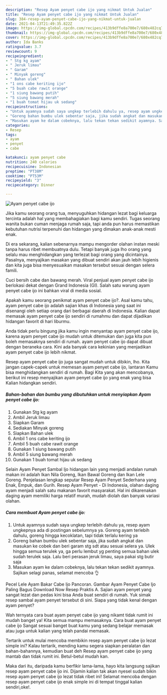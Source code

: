 ```yaml
---
description: "Resep Ayam penyet cabe ijo yang nikmat Untuk Jualan"
title: "Resep Ayam penyet cabe ijo yang nikmat Untuk Jualan"
slug: 384-resep-ayam-penyet-cabe-ijo-yang-nikmat-untuk-jualan
date: 2021-04-13T21:49:35.822Z
image: https://img-global.cpcdn.com/recipes/413b9dffe8a700e7/680x482cq70/ayam-penyet-cabe-ijo-foto-resep-utama.jpg
thumbnail: https://img-global.cpcdn.com/recipes/413b9dffe8a700e7/680x482cq70/ayam-penyet-cabe-ijo-foto-resep-utama.jpg
cover: https://img-global.cpcdn.com/recipes/413b9dffe8a700e7/680x482cq70/ayam-penyet-cabe-ijo-foto-resep-utama.jpg
author: Ida Banks
ratingvalue: 3.7
reviewcount: 9
recipeingredient:
- " Stg kg ayam"
- " Jeruk limau"
- " Garam"
- " Minyak goreng"
- " Bahan ulek"
- "1 ons cabe keriting ijo"
- "5 buah cabe rawit orange"
- "1 siung bawang putih"
- "5 siung bawang merah"
- "1 buah tomat hijau uk sedang"
recipeinstructions:
- "Untuk ayamnya sudah saya ungkep terlebih dahulu ya, resep ayam ungkepnya ada di postingan sebelumnya ya. Goreng ayam terlebih dahulu, goreng hingga kecoklatan, tapi tidak terlalu kering ya"
- "Goreng bahan bumbu ulek sebentar saja, jika sudah angkat dan masukan ke cobek dan beri garam stg sdt atau sesuai selera ya. Ulek hingga semua terulek ya, ga perlu lembut yg penting semua bahan ulek sudah terulek saja. Lalu beri perasan jeruk limau, saya pakai stg butir saja"
- "Masukan ayam ke dalam cobeknya, lalu tekan tekan sedikit ayamnya. Sajikan selagi panas, selamat mencoba 👌"
categories:
- Resep
tags:
- ayam
- penyet
- cabe

katakunci: ayam penyet cabe 
nutrition: 240 calories
recipecuisine: Indonesian
preptime: "PT38M"
cooktime: "PT53M"
recipeyield: "3"
recipecategory: Dinner

---
```



![Ayam penyet cabe ijo](https://img-global.cpcdn.com/recipes/413b9dffe8a700e7/680x482cq70/ayam-penyet-cabe-ijo-foto-resep-utama.jpg)

Jika kamu seorang orang tua, menyuguhkan hidangan lezat bagi keluarga tercinta adalah hal yang membahagiakan bagi kamu sendiri. Tugas seorang  wanita bukan cuman menjaga rumah saja, tapi anda pun harus memastikan kebutuhan nutrisi terpenuhi dan hidangan yang dimakan anak-anak mesti enak.

Di era  sekarang, kalian sebenarnya mampu mengorder olahan instan meski tanpa harus ribet membuatnya dulu. Tetapi banyak juga lho orang yang selalu mau menghidangkan yang terlezat bagi orang yang dicintainya. Pasalnya, menyajikan masakan yang dibuat sendiri akan jauh lebih higienis dan kita juga bisa menyesuaikan masakan tersebut sesuai dengan selera famili. 

Cuci bersih cabe dan bawang merah. Viral penjual ayam penyet cabe ijo berlokasi dekat dengan Grand Indonesia (GI). Salah satu warung ayam penyet cabe ijo ini bahkan viral di media sosial.

Apakah kamu seorang penikmat ayam penyet cabe ijo?. Asal kamu tahu, ayam penyet cabe ijo adalah sajian khas di Indonesia yang saat ini disenangi oleh setiap orang dari berbagai daerah di Indonesia. Kalian dapat memasak ayam penyet cabe ijo sendiri di rumahmu dan dapat dijadikan hidangan favorit di hari liburmu.

Anda tidak perlu bingung jika kamu ingin menyantap ayam penyet cabe ijo, karena ayam penyet cabe ijo mudah untuk ditemukan dan juga kita pun boleh memasaknya sendiri di rumah. ayam penyet cabe ijo dapat dibuat dengan beraneka cara. Kini ada banyak cara kekinian yang menjadikan ayam penyet cabe ijo lebih nikmat.

Resep ayam penyet cabe ijo juga sangat mudah untuk dibikin, lho. Kita jangan capek-capek untuk memesan ayam penyet cabe ijo, lantaran Kamu bisa menghidangkan sendiri di rumah. Bagi Kita yang akan mencobanya, berikut ini resep menyajikan ayam penyet cabe ijo yang enak yang bisa Kalian hidangkan sendiri.

<!--inarticleads1-->

##### Bahan-bahan dan bumbu yang dibutuhkan untuk menyiapkan Ayam penyet cabe ijo:

1. Gunakan  Stg kg ayam
1. Ambil  Jeruk limau
1. Siapkan  Garam
1. Sediakan  Minyak goreng
1. Siapkan  Bahan ulek
1. Ambil 1 ons cabe keriting ijo
1. Ambil 5 buah cabe rawit orange
1. Gunakan 1 siung bawang putih
1. Ambil 5 siung bawang merah
1. Gunakan 1 buah tomat hijau uk sedang


Selain Ayam Penyet Sambal Ijo hidangan lain yang menjadi andalan rumah makan ini adalah Ikan Nila Goreng, Ikan Bawal Goreng dan Ikan Lele Goreng. Penjelasan lengkap seputar Resep Ayam Penyet Sederhana yang Enak, Empuk, dan Gurih. Resep Ayam Penyet - Di Indonesia, olahan daging ayam menjadi salah satu makanan favorit masyarakat. Hal ini dikarenakan daging ayam memiliki harga relatif murah, mudah diolah dan banyak variasi olahan. 

<!--inarticleads2-->

##### Cara membuat Ayam penyet cabe ijo:

1. Untuk ayamnya sudah saya ungkep terlebih dahulu ya, resep ayam ungkepnya ada di postingan sebelumnya ya. Goreng ayam terlebih dahulu, goreng hingga kecoklatan, tapi tidak terlalu kering ya
1. Goreng bahan bumbu ulek sebentar saja, jika sudah angkat dan masukan ke cobek dan beri garam stg sdt atau sesuai selera ya. Ulek hingga semua terulek ya, ga perlu lembut yg penting semua bahan ulek sudah terulek saja. Lalu beri perasan jeruk limau, saya pakai stg butir saja
1. Masukan ayam ke dalam cobeknya, lalu tekan tekan sedikit ayamnya. Sajikan selagi panas, selamat mencoba 👌


Pecel Lele Ayam Bakar Cabe Ijo Pancoran. Gambar Ayam Penyet Cabe Ijo Paling Bagus Download Now Resep Praktis A. Sajian ayam penyet yang sangat lezat dan pedas kini bisa Anda buat sendiri di rumah. Yuk simak resep sambal ayam penyet tersebut di sini. Siapa yang tidak kenal dengan ayam penyet? 

Wah ternyata cara buat ayam penyet cabe ijo yang nikamt tidak rumit ini mudah banget ya! Kita semua mampu memasaknya. Cara buat ayam penyet cabe ijo Sangat sesuai banget buat kamu yang sedang belajar memasak atau juga untuk kalian yang telah pandai memasak.

Tertarik untuk mulai mencoba membikin resep ayam penyet cabe ijo lezat simple ini? Kalau tertarik, mending kamu segera siapkan peralatan dan bahan-bahannya, kemudian buat deh Resep ayam penyet cabe ijo yang mantab dan tidak rumit ini. Betul-betul mudah kan. 

Maka dari itu, daripada kamu berfikir lama-lama, hayo kita langsung sajikan resep ayam penyet cabe ijo ini. Dijamin kalian tak akan nyesel sudah bikin resep ayam penyet cabe ijo lezat tidak ribet ini! Selamat mencoba dengan resep ayam penyet cabe ijo enak simple ini di tempat tinggal kalian sendiri,oke!.

